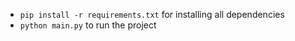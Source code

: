  - `pip install -r requirements.txt` for installing all dependencies
 - `python main.py` to run the project